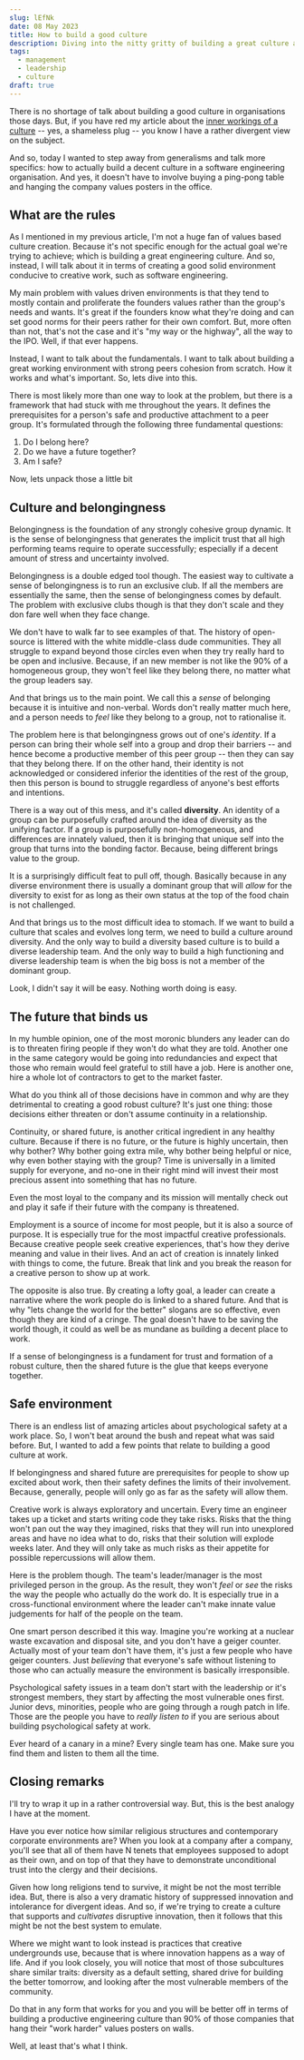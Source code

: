 ```yaml
---
slug: lEfNk
date: 08 May 2023
title: How to build a good culture
description: Diving into the nitty gritty of building a great culture at a workplace
tags:
  - management
  - leadership
  - culture
draft: true
---
```


There is no shortage of talk about building a good culture in organisations
those days. But, if you have red my article about the
[inner workings of a culture](/posts/we0V4) -- yes, a shameless plug -- you know
I have a rather divergent view on the subject.

And so, today I wanted to step away from generalisms and talk more specifics:
how to actually build a decent culture in a software engineering organisation.
And yes, it doesn't have to involve buying a ping-pong table and hanging the
company values posters in the office.

## What are the rules

As I mentioned in my previous article, I'm not a huge fan of values based
culture creation. Because it's not specific enough for the actual goal we're
trying to achieve; which is building a great engineering culture. And so,
instead, I will talk about it in terms of creating a good solid environment
conducive to creative work, such as software engineering.

My main problem with values driven environments is that they tend to mostly
contain and proliferate the founders values rather than the group's needs and
wants. It's great if the founders know what they're doing and can set good norms
for their peers rather for their own comfort. But, more often than not, that's
not the case and it's "my way or the highway", all the way to the IPO. Well, if
that ever happens.

Instead, I want to talk about the fundamentals. I want to talk about building a
great working environment with strong peers cohesion from scratch. How it works
and what's important. So, lets dive into this.

There is most likely more than one way to look at the problem, but there is a
framework that had stuck with me throughout the years. It defines the
prerequisites for a person's safe and productive attachment to a peer group.
It's formulated through the following three fundamental questions:

1. Do I belong here?
2. Do we have a future together?
3. Am I safe?

Now, lets unpack those a little bit

## Culture and belongingness

Belongingness is the foundation of any strongly cohesive group dynamic. It is
the sense of belongingness that generates the implicit trust that all high
performing teams require to operate successfully; especially if a decent amount
of stress and uncertainty involved.

Belongingness is a double edged tool though. The easiest way to cultivate a
sense of belongingness is to run an exclusive club. If all the members are
essentially the same, then the sense of belongingness comes by default. The
problem with exclusive clubs though is that they don't scale and they don fare
well when they face change.

We don't have to walk far to see examples of that. The history of open-source is
littered with the white middle-class dude communities. They all struggle to
expand beyond those circles even when they try really hard to be open and
inclusive. Because, if an new member is not like the 90% of a homogeneous group,
they won't feel like they belong there, no matter what the group leaders say.

And that brings us to the main point. We call this a _sense_ of belonging
because it is intuitive and non-verbal. Words don't really matter much here, and
a person needs to _feel_ like they belong to a group, not to rationalise it.

The problem here is that belongingness grows out of one's _identity_. If a
person can bring their whole self into a group and drop their barriers -- and
hence become a productive member of this peer group -- then they can say that
they belong there. If on the other hand, their identity is not acknowledged or
considered inferior the identities of the rest of the group, then this person is
bound to struggle regardless of anyone's best efforts and intentions.

There is a way out of this mess, and it's called **diversity**. An identity of a
group can be purposefully crafted around the idea of diversity as the unifying
factor. If a group is purposefully non-homogeneous, and differences are innately
valued, then it is bringing that unique self into the group that turns into the
bonding factor. Because, being different brings value to the group.

It is a surprisingly difficult feat to pull off, though. Basically because in
any diverse environment there is usually a dominant group that will _allow_ for
the diversity to exist for as long as their own status at the top of the food
chain is not challenged.

And that brings us to the most difficult idea to stomach. If we want to build a
culture that scales and evolves long term, we need to build a culture around
diversity. And the only way to build a diversity based culture is to build a
diverse leadership team. And the only way to build a high functioning and
diverse leadership team is when the big boss is not a member of the dominant
group.

Look, I didn't say it will be easy. Nothing worth doing is easy.

## The future that binds us

In my humble opinion, one of the most moronic blunders any leader can do is to
threaten firing people if they won't do what they are told. Another one in the
same category would be going into redundancies and expect that those who remain
would feel grateful to still have a job. Here is another one, hire a whole lot
of contractors to get to the market faster.

What do you think all of those decisions have in common and why are they
detrimental to creating a good robust culture? It's just one thing: those
decisions either threaten or don't assume continuity in a relationship.

Continuity, or shared future, is another critical ingredient in any healthy
culture. Because if there is no future, or the future is highly uncertain, then
why bother? Why bother going extra mile, why bother being helpful or nice, why
even bother staying with the group? Time is universally in a limited supply for
everyone, and no-one in their right mind will invest their most precious assent
into something that has no future.

Even the most loyal to the company and its mission will mentally check out and
play it safe if their future with the company is threatened.

Employment is a source of income for most people, but it is also a source of
purpose. It is especially true for the most impactful creative professionals.
Because creative people seek creative experiences, that's how they derive
meaning and value in their lives. And an act of creation is innately linked with
things to come, the future. Break that link and you break the reason for a
creative person to show up at work.

The opposite is also true. By creating a lofty goal, a leader can create a
narrative where the work people do is linked to a shared future. And that is why
"lets change the world for the better" slogans are so effective, even though
they are kind of a cringe. The goal doesn't have to be saving the world though,
it could as well be as mundane as building a decent place to work.

If a sense of belongingness is a fundament for trust and formation of a robust
culture, then the shared future is the glue that keeps everyone together.

## Safe environment

There is an endless list of amazing articles about psychological safety at a
work place. So, I won't beat around the bush and repeat what was said before.
But, I wanted to add a few points that relate to building a good culture at
work.

If belongingness and shared future are prerequisites for people to show up
excited about work, then their safety defines the limits of their involvement.
Because, generally, people will only go as far as the safety will allow them.

Creative work is always exploratory and uncertain. Every time an engineer takes
up a ticket and starts writing code they take risks. Risks that the thing won't
pan out the way they imagined, risks that they will run into unexplored areas
and have no idea what to do, risks that their solution will explode weeks later.
And they will only take as much risks as their appetite for possible
repercussions will allow them.

Here is the problem though. The team's leader/manager is the most privileged
person in the group. As the result, they won't _feel_ or _see_ the risks the way
the people who actually do the work do. It is especially true in a
cross-functional environment where the leader can't make innate value judgements
for half of the people on the team.

One smart person described it this way. Imagine you're working at a nuclear
waste excavation and disposal site, and you don't have a geiger counter.
Actually most of your team don't have them, it's just a few people who have
geiger counters. Just _believing_ that everyone's safe without listening to
those who can actually measure the environment is basically irresponsible.

Psychological safety issues in a team don't start with the leadership or it's
strongest members, they start by affecting the most vulnerable ones first.
Junior devs, minorities, people who are going through a rough patch in life.
Those are the people you have to _really listen to_ if you are serious about
building psychological safety at work.

Ever heard of a canary in a mine? Every single team has one. Make sure you find
them and listen to them all the time.

## Closing remarks

I'll try to wrap it up in a rather controversial way. But, this is the best
analogy I have at the moment.

Have you ever notice how similar religious structures and contemporary corporate
environments are? When you look at a company after a company, you'll see that
all of them have N tenets that employees supposed to adopt as their own, and on
top of that they have to demonstrate unconditional trust into the clergy and
their decisions.

Given how long religions tend to survive, it might be not the most terrible
idea. But, there is also a very dramatic history of suppressed innovation and
intolerance for divergent ideas. And so, if we're trying to create a culture
that supports and _cultivates_ disruptive innovation, then it follows that this
might be not the best system to emulate.

Where we might want to look instead is practices that creative undergrounds use,
because that is where innovation happens as a way of life. And if you look
closely, you will notice that most of those subcultures share similar traits:
diversity as a default setting, shared drive for building the better tomorrow,
and looking after the most vulnerable members of the community.

Do that in any form that works for you and you will be better off in terms of
building a productive engineering culture than 90% of those companies that hang
their "work harder" values posters on walls.

Well, at least that's what I think.
